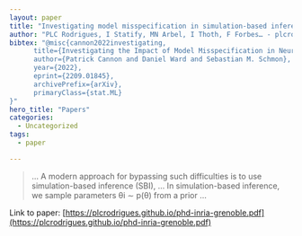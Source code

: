 ```yaml
---
layout: paper
title: "Investigating model misspecification in simulation-based inference"
author: "PLC Rodrigues, I Statify, MN Arbel, I Thoth, F Forbes… - plcrodrigues.github.io"
bibtex: "@misc{cannon2022investigating,
      title={Investigating the Impact of Model Misspecification in Neural Simulation-based Inference}, 
      author={Patrick Cannon and Daniel Ward and Sebastian M. Schmon},
      year={2022},
      eprint={2209.01845},
      archivePrefix={arXiv},
      primaryClass={stat.ML}
}"
hero_title: "Papers"
categories:
  - Uncategorized
tags:
  - paper

---
```

>… A modern approach for bypassing such difficulties is to use simulation-based inference (SBI), … In simulation-based inference, we sample parameters θi ∼ p(θ) from a prior …

Link to paper: [https://plcrodrigues.github.io/phd-inria-grenoble.pdf](https://plcrodrigues.github.io/phd-inria-grenoble.pdf)


